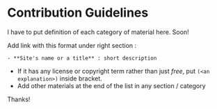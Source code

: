 Contribution Guidelines
====

I have to put definition of each category of material here. Soon!

Add link with this format under right section :

```
- **Site's name or a title** : short description

```

* If it has any license or copyright term rather than just *free*, put `(<an explanation>)` inside bracket.
* Add other materials at the end of the list in any section / category

Thanks!
